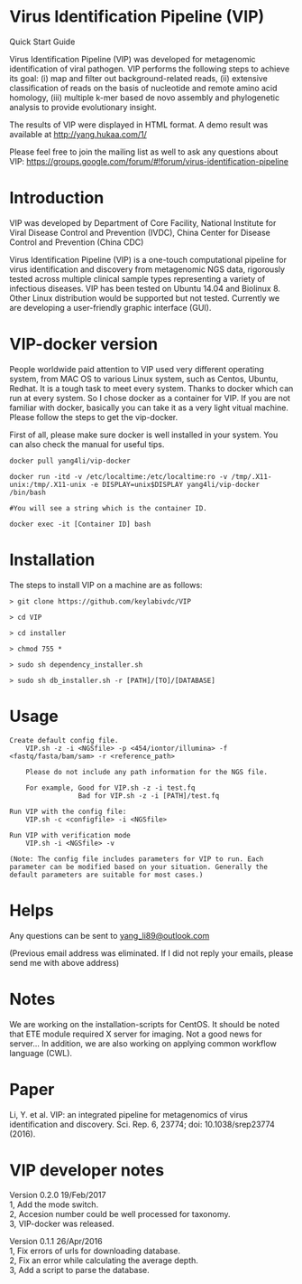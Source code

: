 # Virus Identification Pipeline (VIP)

Quick Start Guide 

Virus Identification Pipeline (VIP) was developed for metagenomic identification of viral pathogen. VIP performs the following steps to achieve its goal: (i) map and filter out background-related reads, (ii) extensive classification of reads on the basis of nucleotide and remote amino acid homology, (iii) multiple k-mer based de novo assembly and phylogenetic analysis to provide evolutionary insight.

The results of VIP were displayed in HTML format. A demo result was available at http://yang.hukaa.com/1/

Please feel free to join the mailing list as well to ask any questions about VIP: https://groups.google.com/forum/#!forum/virus-identification-pipeline
# Introduction

VIP was developed by Department of Core Facility, National Institute for Viral Disease Control and Prevention (IVDC),  China Center for Disease Control and Prevention (China CDC)

Virus Identification Pipeline (VIP) is a one-touch computational pipeline for virus identification and discovery from metagenomic NGS data, rigorously tested across multiple clinical sample types representing a variety of infectious diseases. VIP has been tested on Ubuntu 14.04 and Biolinux 8. Other Linux distribution would be supported but not tested. Currently we are developing a user-friendly graphic interface (GUI).

# VIP-docker version

People worldwide paid attention to VIP used very different operating system, from MAC OS to various Linux system, such as Centos, Ubuntu, Redhat. It is a tough task to meet every system. Thanks to docker which can run at every system. So I chose docker as a container for VIP. If you are not familiar with docker, basically you can take it as a very light vitual machine. Please follow the steps to get the vip-docker.

First of all, please make sure docker is well installed in your system. You can also check the manual for useful tips.

	docker pull yang4li/vip-docker
	
	docker run -itd -v /etc/localtime:/etc/localtime:ro -v /tmp/.X11-unix:/tmp/.X11-unix -e DISPLAY=unix$DISPLAY yang4li/vip-docker /bin/bash
	
	#You will see a string which is the container ID.
	
	docker exec -it [Container ID] bash

# Installation

The steps to install VIP on a machine are as follows:

	> git clone https://github.com/keylabivdc/VIP
	
	> cd VIP
	
	> cd installer
	
	> chmod 755 *
	
	> sudo sh dependency_installer.sh
	
	> sudo sh db_installer.sh -r [PATH]/[TO]/[DATABASE]
	

# Usage

	Create default config file.
		VIP.sh -z -i <NGSfile> -p <454/iontor/illumina> -f <fastq/fasta/bam/sam> -r <reference_path>
		
		Please do not include any path information for the NGS file.
		
		For example, Good for VIP.sh -z -i test.fq 
					 Bad for VIP.sh -z -i [PATH]/test.fq 
		
	Run VIP with the config file:
		VIP.sh -c <configfile> -i <NGSfile>

	Run VIP with verification mode
		VIP.sh -i <NGSfile> -v

	(Note: The config file includes parameters for VIP to run. Each parameter can be modified based on your situation. Generally the default parameters are suitable for most cases.)
# Helps

Any questions can be sent to yang_li89@outlook.com

(Previous email address was eliminated. If I did not reply your emails, please send me with above address)

# Notes

We are working on the installation-scripts for CentOS. 
It should be noted that ETE module required X server for imaging. Not a good news for server...
In addition, we are also working on applying common workflow language (CWL).

# Paper

Li, Y. et al. VIP: an integrated pipeline for metagenomics of virus identification and discovery. Sci. Rep. 6, 23774; doi: 10.1038/srep23774 (2016).

# VIP developer notes
Version 0.2.0 19/Feb/2017 <br>
1, Add the mode switch. <br>
2, Accesion number could be well processed for taxonomy. <br>
3, VIP-docker was released. <br>

Version 0.1.1 26/Apr/2016 <br>
1, Fix errors of urls for downloading database. <br>
2, Fix an error while calculating the average depth. <br>
3, Add a script to parse the database. <br>
